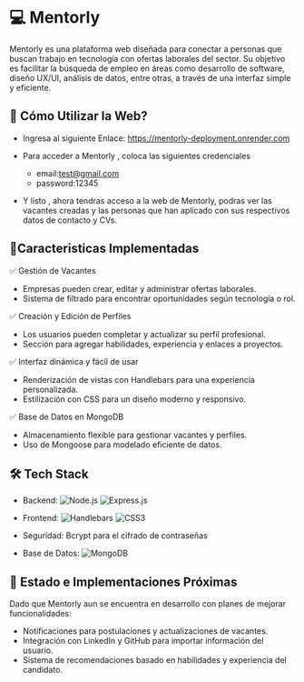 # 💻 Mentorly

Mentorly es una plataforma web diseñada para conectar a personas que buscan trabajo en tecnología con ofertas laborales del sector. Su objetivo es facilitar la búsqueda de empleo en áreas como desarrollo de software, diseño UX/UI, análisis de datos, entre otras, a través de una interfaz simple y eficiente.

## 🚀 Cómo Utilizar la Web?
- Ingresa al siguiente Enlace: https://mentorly-deployment.onrender.com

- Para acceder a Mentorly , coloca las siguientes credenciales
    - email:test@gmail.com
    - password:12345

- Y listo , ahora tendras acceso a la web de Mentorly, podras ver las vacantes creadas y las personas que han aplicado con sus respectivos datos de contacto y CVs.

## 🔹Caracteristicas Implementadas

✅ Gestión de Vacantes
  - Empresas pueden crear, editar y administrar ofertas laborales.
  - Sistema de filtrado para encontrar oportunidades según tecnología o rol.

✅ Creación y Edición de Perfiles
  - Los usuarios pueden completar y actualizar su perfil profesional.
  - Sección para agregar habilidades, experiencia y enlaces a proyectos.

✅ Interfaz dinámica y fácil de usar
  - Renderización de vistas con Handlebars para una experiencia personalizada.
  - Estilización con CSS para un diseño moderno y responsivo.

✅ Base de Datos en MongoDB
  - Almacenamiento flexible para gestionar vacantes y perfiles.
  - Uso de Mongoose para modelado eficiente de datos.


## 🛠️ Tech Stack

- Backend:  ![Node.js](https://img.shields.io/badge/Node.js-339933?style=for-the-badge&logo=nodedotjs&logoColor=white) ![Express.js](https://img.shields.io/badge/express.js-%23404d59.svg?style=for-the-badge&logo=express&logoColor=%2361DAFB)

- Frontend: ![Handlebars](https://img.shields.io/badge/Handlebars-%23000000?style=for-the-badge&logo=Handlebars.js&logoColor=white) ![CSS3](https://img.shields.io/badge/css3-%231572B6.svg?style=for-the-badge&logo=css3&logoColor=white)
- Seguridad: Bcrypt para el cifrado de contraseñas

- Base de Datos: ![MongoDB](https://img.shields.io/badge/MongoDB-%234ea94b.svg?style=for-the-badge&logo=mongodb&logoColor=white)

## 🎯 Estado e Implementaciones Próximas
Dado que Mentorly aun se encuentra en desarrollo con planes de mejorar funcionalidades:

- Notificaciones para postulaciones y actualizaciones de vacantes.
- Integración con LinkedIn y GitHub para importar información del usuario.
- Sistema de recomendaciones basado en habilidades y experiencia del candidato.
